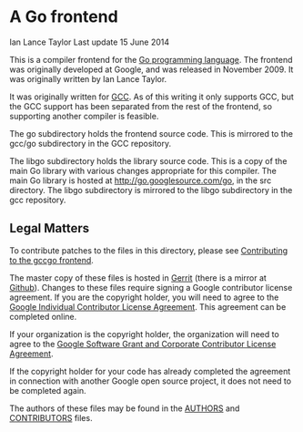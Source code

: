 # A Go frontend

Ian Lance Taylor
Last update 15 June 2014

This is a compiler frontend for the [Go programming language](http://golang.org/). The frontend was originally developed at Google, and was released in November 2009. It was originally written by Ian Lance Taylor.

It was originally written for [GCC](http://gcc.gnu.org/). As of this writing it only supports GCC, but the GCC support has been separated from the rest of the frontend, so supporting another compiler is feasible.

The go subdirectory holds the frontend source code. This is mirrored to the gcc/go subdirectory in the GCC repository.

The libgo subdirectory holds the library source code. This is a copy of the main Go library with various changes appropriate for this compiler. The main Go library is hosted at <http://go.googlesource.com/go>, in the src directory. The libgo subdirectory is mirrored to the libgo subdirectory in the gcc repository.

## Legal Matters

To contribute patches to the files in this directory, please see [Contributing to the gccgo frontend](http://golang.org/doc/gccgo_contribute.html).

The master copy of these files is hosted in [Gerrit](http://go.googlesource.com/gofrontend) (there is a mirror at [Github](http://github.com/golang/gofrontend)). Changes to these files require signing a Google contributor license agreement. If you are the copyright holder, you will need to agree to the [Google Individual Contributor License Agreement](http://code.google.com/legal/individual-cla-v1.0.html). This agreement can be completed online.

If your organization is the copyright holder, the organization will need to agree to the [Google Software Grant and Corporate Contributor License Agreement](http://code.google.com/legal/corporate-cla-v1.0.html).

If the copyright holder for your code has already completed the agreement in connection with another Google open source project, it does not need to be completed again.

The authors of these files may be found in the [AUTHORS](./AUTHORS) and [CONTRIBUTORS](./CONTRIBUTORS) files.
